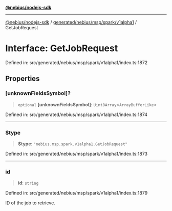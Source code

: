 [**@nebius/nodejs-sdk**](../../../../../../README.md)

***

[@nebius/nodejs-sdk](../../../../../../README.md) / [generated/nebius/msp/spark/v1alpha1](../README.md) / GetJobRequest

# Interface: GetJobRequest

Defined in: src/generated/nebius/msp/spark/v1alpha1/index.ts:1872

## Properties

### \[unknownFieldsSymbol\]?

> `optional` **\[unknownFieldsSymbol\]**: `Uint8Array`\<`ArrayBufferLike`\>

Defined in: src/generated/nebius/msp/spark/v1alpha1/index.ts:1874

***

### $type

> **$type**: `"nebius.msp.spark.v1alpha1.GetJobRequest"`

Defined in: src/generated/nebius/msp/spark/v1alpha1/index.ts:1873

***

### id

> **id**: `string`

Defined in: src/generated/nebius/msp/spark/v1alpha1/index.ts:1879

ID of the job to retrieve.
